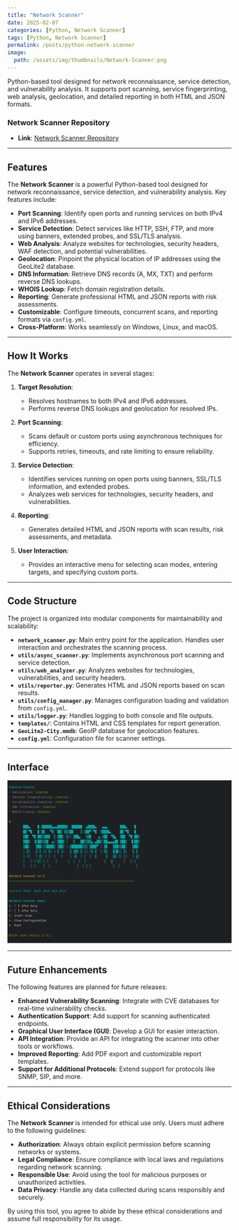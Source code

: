 ```yaml
---
title: "Network Scanner"
date: 2025-02-07
categories: [Python, Network Scanner]
tags: [Python, Network Scanner]
permalink: /posts/python-network-scanner
image:
  path: /assets/img/thumbnails/Network-Scanner.png
---
```




Python-based tool designed for network reconnaissance, service detection, and vulnerability analysis. It supports port scanning, service fingerprinting, web analysis, geolocation, and detailed reporting in both HTML and JSON formats.

### Network Scanner Repository  

- **Link**: [Network Scanner Repository](https://github.com/Diogo-Lages/Network-Scanner)  

---

## Features  

The **Network Scanner** is a powerful Python-based tool designed for network reconnaissance, service detection, and vulnerability analysis. Key features include:  

- **Port Scanning**: Identify open ports and running services on both IPv4 and IPv6 addresses.  
- **Service Detection**: Detect services like HTTP, SSH, FTP, and more using banners, extended probes, and SSL/TLS analysis.  
- **Web Analysis**: Analyze websites for technologies, security headers, WAF detection, and potential vulnerabilities.  
- **Geolocation**: Pinpoint the physical location of IP addresses using the GeoLite2 database.  
- **DNS Information**: Retrieve DNS records (A, MX, TXT) and perform reverse DNS lookups.  
- **WHOIS Lookup**: Fetch domain registration details.  
- **Reporting**: Generate professional HTML and JSON reports with risk assessments.  
- **Customizable**: Configure timeouts, concurrent scans, and reporting formats via `config.yml`.  
- **Cross-Platform**: Works seamlessly on Windows, Linux, and macOS.  

---

## How It Works  

The **Network Scanner** operates in several stages:  

1. **Target Resolution**:  
   - Resolves hostnames to both IPv4 and IPv6 addresses.  
   - Performs reverse DNS lookups and geolocation for resolved IPs.  

2. **Port Scanning**:  
   - Scans default or custom ports using asynchronous techniques for efficiency.  
   - Supports retries, timeouts, and rate limiting to ensure reliability.  

3. **Service Detection**:  
   - Identifies services running on open ports using banners, SSL/TLS information, and extended probes.  
   - Analyzes web services for technologies, security headers, and vulnerabilities.  

4. **Reporting**:  
   - Generates detailed HTML and JSON reports with scan results, risk assessments, and metadata.  

5. **User Interaction**:  
   - Provides an interactive menu for selecting scan modes, entering targets, and specifying custom ports.  

---

## Code Structure  

The project is organized into modular components for maintainability and scalability:  

- **`network_scanner.py`**: Main entry point for the application. Handles user interaction and orchestrates the scanning process.  
- **`utils/async_scanner.py`**: Implements asynchronous port scanning and service detection.  
- **`utils/web_analyzer.py`**: Analyzes websites for technologies, vulnerabilities, and security headers.  
- **`utils/reporter.py`**: Generates HTML and JSON reports based on scan results.  
- **`utils/config_manager.py`**: Manages configuration loading and validation from `config.yml`.  
- **`utils/logger.py`**: Handles logging to both console and file outputs.  
- **`templates/`**: Contains HTML and CSS templates for report generation.  
- **`GeoLite2-City.mmdb`**: GeoIP database for geolocation features.  
- **`config.yml`**: Configuration file for scanner settings.  

---

## Interface  


![Main Dashboard](/assets/img/network_scanner.png)


---

## Future Enhancements  

The following features are planned for future releases:  

- **Enhanced Vulnerability Scanning**: Integrate with CVE databases for real-time vulnerability checks.  
- **Authentication Support**: Add support for scanning authenticated endpoints.  
- **Graphical User Interface (GUI)**: Develop a GUI for easier interaction.  
- **API Integration**: Provide an API for integrating the scanner into other tools or workflows.  
- **Improved Reporting**: Add PDF export and customizable report templates.  
- **Support for Additional Protocols**: Extend support for protocols like SNMP, SIP, and more.  

---

## Ethical Considerations  

The **Network Scanner** is intended for ethical use only. Users must adhere to the following guidelines:  

- **Authorization**: Always obtain explicit permission before scanning networks or systems.  
- **Legal Compliance**: Ensure compliance with local laws and regulations regarding network scanning.  
- **Responsible Use**: Avoid using the tool for malicious purposes or unauthorized activities.  
- **Data Privacy**: Handle any data collected during scans responsibly and securely.  

By using this tool, you agree to abide by these ethical considerations and assume full responsibility for its usage.
